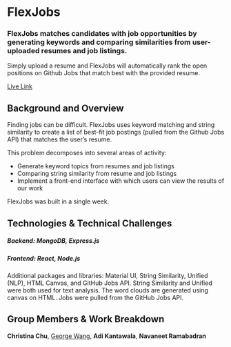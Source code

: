 # FlexJobs

### FlexJobs matches candidates with job opportunities by generating keywords and comparing similarities from user-uploaded resumes and job listings. 

Simply upload a resume and FlexJobs will automatically rank the open positions on Github Jobs that match best with the provided resume.

[Live Link](https://flexjobs.herokuapp.com)

## Background and Overview

Finding jobs can be difficult. FlexJobs uses keyword matching and string similarity to create a list of best-fit job postings (pulled from the Github Jobs API) that matches the user’s resume.

This problem decomposes into several areas of activity:
  * Generate keyword topics from resumes and job listings   
  * Comparing string similarity from resume and job listings 
  * Implement a front-end interface with which users can view the results of our work 
  
FlexJobs was built in a single week.

## Technologies & Technical Challenges
  ##### Backend: MongoDB, Express.js 
  ##### Frontend: React, Node.js
Additional packages and libraries: Material UI, String Similarity, Unified (NLP), HTML Canvas, and GitHub Jobs API. String Similarity and Unified were both used for text analysis. The word clouds are generated using canvas on HTML. Jobs were pulled from the GitHub Jobs API. 
 
## Group Members & Work Breakdown
**Christina Chu**,
[George Wang](https://github.com/guanw88),
**Adi Kantawala**,
**Navaneet Ramabadran**
